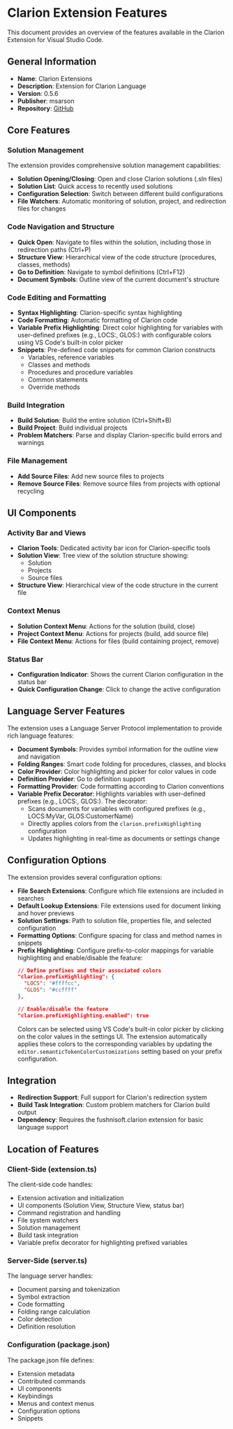 # Clarion Extension Features

This document provides an overview of the features available in the Clarion Extension for Visual Studio Code.

## General Information

- **Name**: Clarion Extensions
- **Description**: Extension for Clarion Language
- **Version**: 0.5.6
- **Publisher**: msarson
- **Repository**: [GitHub](https://github.com/msarson/Clarion-Extension)

## Core Features

### Solution Management

The extension provides comprehensive solution management capabilities:

- **Solution Opening/Closing**: Open and close Clarion solutions (.sln files)
- **Solution List**: Quick access to recently used solutions
- **Configuration Selection**: Switch between different build configurations
- **File Watchers**: Automatic monitoring of solution, project, and redirection files for changes

### Code Navigation and Structure

- **Quick Open**: Navigate to files within the solution, including those in redirection paths (Ctrl+P)
- **Structure View**: Hierarchical view of the code structure (procedures, classes, methods)
- **Go to Definition**: Navigate to symbol definitions (Ctrl+F12)
- **Document Symbols**: Outline view of the current document's structure

### Code Editing and Formatting

- **Syntax Highlighting**: Clarion-specific syntax highlighting
- **Code Formatting**: Automatic formatting of Clarion code
- **Variable Prefix Highlighting**: Direct color highlighting for variables with user-defined prefixes (e.g., LOCS:, GLOS:) with configurable colors using VS Code's built-in color picker
- **Snippets**: Pre-defined code snippets for common Clarion constructs
  - Variables, reference variables
  - Classes and methods
  - Procedures and procedure variables
  - Common statements
  - Override methods

### Build Integration

- **Build Solution**: Build the entire solution (Ctrl+Shift+B)
- **Build Project**: Build individual projects
- **Problem Matchers**: Parse and display Clarion-specific build errors and warnings

### File Management

- **Add Source Files**: Add new source files to projects
- **Remove Source Files**: Remove source files from projects with optional recycling

## UI Components

### Activity Bar and Views

- **Clarion Tools**: Dedicated activity bar icon for Clarion-specific tools
- **Solution View**: Tree view of the solution structure showing:
  - Solution
  - Projects
  - Source files
- **Structure View**: Hierarchical view of the code structure in the current file

### Context Menus

- **Solution Context Menu**: Actions for the solution (build, close)
- **Project Context Menu**: Actions for projects (build, add source file)
- **File Context Menu**: Actions for files (build containing project, remove)

### Status Bar

- **Configuration Indicator**: Shows the current Clarion configuration in the status bar
- **Quick Configuration Change**: Click to change the active configuration

## Language Server Features

The extension uses a Language Server Protocol implementation to provide rich language features:

- **Document Symbols**: Provides symbol information for the outline view and navigation
- **Folding Ranges**: Smart code folding for procedures, classes, and blocks
- **Color Provider**: Color highlighting and picker for color values in code
- **Definition Provider**: Go to definition support
- **Formatting Provider**: Code formatting according to Clarion conventions
- **Variable Prefix Decorator**: Highlights variables with user-defined prefixes (e.g., LOCS:, GLOS:). The decorator:
  - Scans documents for variables with configured prefixes (e.g., LOCS:MyVar, GLOS:CustomerName)
  - Directly applies colors from the `clarion.prefixHighlighting` configuration
  - Updates highlighting in real-time as documents or settings change

## Configuration Options

The extension provides several configuration options:

- **File Search Extensions**: Configure which file extensions are included in searches
- **Default Lookup Extensions**: File extensions used for document linking and hover previews
- **Solution Settings**: Path to solution file, properties file, and selected configuration
- **Formatting Options**: Configure spacing for class and method names in snippets
- **Prefix Highlighting**: Configure prefix-to-color mappings for variable highlighting and enable/disable the feature:
  ```json
  // Define prefixes and their associated colors
  "clarion.prefixHighlighting": {
    "LOCS": "#ffffcc",
    "GLOS": "#ccffff"
  },
  
  // Enable/disable the feature
  "clarion.prefixHighlighting.enabled": true
  ```
  Colors can be selected using VS Code's built-in color picker by clicking on the color values in the settings UI.
  The extension automatically applies these colors to the corresponding variables by updating the `editor.semanticTokenColorCustomizations` setting based on your prefix configuration.

## Integration

- **Redirection Support**: Full support for Clarion's redirection system
- **Build Task Integration**: Custom problem matchers for Clarion build output
- **Dependency**: Requires the fushnisoft.clarion extension for basic language support

## Location of Features

### Client-Side (extension.ts)

The client-side code handles:
- Extension activation and initialization
- UI components (Solution View, Structure View, status bar)
- Command registration and handling
- File system watchers
- Solution management
- Build task integration
- Variable prefix decorator for highlighting prefixed variables

### Server-Side (server.ts)

The language server handles:
- Document parsing and tokenization
- Symbol extraction
- Code formatting
- Folding range calculation
- Color detection
- Definition resolution

### Configuration (package.json)

The package.json file defines:
- Extension metadata
- Contributed commands
- UI components
- Keybindings
- Menus and context menus
- Configuration options
- Snippets